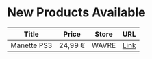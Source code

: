 # New Products Available

| Title | Price | Store | URL |
|---|---|---|---|
| Manette  PS3 | 24,99 € | WAVRE | [Link](https://www.cashconverters.be/fr/accessoires-jeux-video/659881-manette-ps3.html) |
